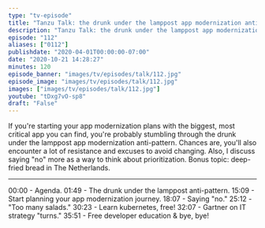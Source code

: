 ```yaml
---
type: "tv-episode"
title: "Tanzu Talk: the drunk under the lamppost app modernization anti-pattern"
description: "Tanzu Talk: the drunk under the lamppost app modernization anti-pattern"
episode: "112"
aliases: ["0112"]
publishdate: "2020-04-01T00:00:00-07:00"
date: "2020-10-21 14:28:27"
minutes: 120
episode_banner: "images/tv/episodes/talk/112.jpg"
episode_image: "images/tv/episodes/talk/112.jpg"
images: ["images/tv/episodes/talk/112.jpg"]
youtube: "tDxg7vO-sp8"
draft: "False"
---
```


If you're starting your app modernization plans with the biggest, most critical app you can find, you're probably stumbling through the drunk under the lamppost app modernization anti-pattern. Chances are, you'll also encounter a lot of resistance and excuses to avoid changing. Also, I discuss saying "no" more as a way to think about prioritization. Bonus topic: deep-fried bread in The Netherlands.

----

00:00 - Agenda.
01:49 - The drunk under the lamppost anti-pattern.
15:09 - Start planning your app modernization journey.
18:07 - Saying "no."
25:12 - "Too many salads."
30:23 - Learn kubernetes, free!
32:07 - Gartner on IT strategy "turns."
35:51 - Free developer education & bye, bye!